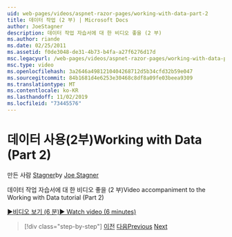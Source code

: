 ```yaml
---
uid: web-pages/videos/aspnet-razor-pages/working-with-data-part-2
title: 데이터 작업 (2 부) | Microsoft Docs
author: JoeStagner
description: 데이터 작업 자습서에 대 한 비디오 좋을 (2 부)
ms.author: riande
ms.date: 02/25/2011
ms.assetid: f0de3048-de31-4b73-b4fa-a27f6276d17d
msc.legacyurl: /web-pages/videos/aspnet-razor-pages/working-with-data-part-2
msc.type: video
ms.openlocfilehash: 3a2646a4981210404268712d5b34cfd32b59e047
ms.sourcegitcommit: 84b1681d4e6253e30468c8df8a09fe03beea9309
ms.translationtype: MT
ms.contentlocale: ko-KR
ms.lasthandoff: 11/02/2019
ms.locfileid: "73445576"
---
```

# <a name="working-with-data-part-2"></a><span data-ttu-id="fbe70-103">데이터 사용(2부)</span><span class="sxs-lookup"><span data-stu-id="fbe70-103">Working with Data (Part 2)</span></span>

<span data-ttu-id="fbe70-104">만든 사람 [Stagner](https://github.com/JoeStagner)</span><span class="sxs-lookup"><span data-stu-id="fbe70-104">by [Joe Stagner](https://github.com/JoeStagner)</span></span>

<span data-ttu-id="fbe70-105">데이터 작업 자습서에 대 한 비디오 좋을 (2 부)</span><span class="sxs-lookup"><span data-stu-id="fbe70-105">Video accompaniment to the Working with Data tutorial (Part 2)</span></span>

<span data-ttu-id="fbe70-106">[&#9654;비디오 보기 (6 분)](https://channel9.msdn.com/Blogs/ASP-NET-Site-Videos/working-with-data-(part-2))</span><span class="sxs-lookup"><span data-stu-id="fbe70-106">[&#9654; Watch video (6 minutes)](https://channel9.msdn.com/Blogs/ASP-NET-Site-Videos/working-with-data-(part-2))</span></span>

> [!div class="step-by-step"]
> <span data-ttu-id="fbe70-107">[이전](working-with-data-part-1.md)
> [다음](displaying-data-in-a-grid.md)</span><span class="sxs-lookup"><span data-stu-id="fbe70-107">[Previous](working-with-data-part-1.md)
[Next](displaying-data-in-a-grid.md)</span></span>
